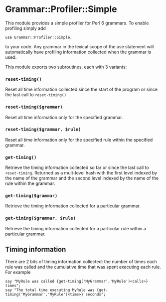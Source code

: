 # Grammar::Profiler::Simple
This module provides a simple profiler for Perl 6 grammars. To enable
profiling simply add

    use Grammar::Profiler::Simple;

to your code. Any grammar in the lexical scope of the use statement
will automatically have profiling information collected when the
grammar is used.

This module exports two subroutines, each with 3 variants:

### `reset-timing()`

Reset all time information collected since the start of the program or since the last call to
`reset-timing()`

### `reset-timing($grammar)`

Reset all time information only for the specified grammar.

### `reset-timing($grammar, $rule)`

Reset all time information only for the specified rule within the specified grammar.

### `get-timing()`

Retrieve the timing information collected so far or since the last call
to `reset-timing`. Returned as a mult-level hash with the first level
indexed by the name of the grammar and the second level indexed by the
name of the rule within the grammar.

### `get-timing($grammar)`

Retrieve the timing information collected for a particular grammar.

### `get-timing($grammar, $rule)`

Retrieve the timing information collected for a particular rule within a particular grammar.

## Timing information

There are 2 bits of timing information collected:  the number of times each rule was called
and the cumulative time that was spent executing each rule.  For example

    say "MyRule was called {get-timing('MyGrammar','MyRule')<calls>} times";
    say "The total time executing MyRule was {get-timing('MyGrammar','MyRule')<time>} seconds";

